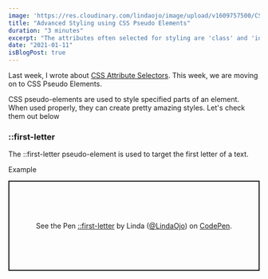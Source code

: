 ```yaml
---
image: 'https://res.cloudinary.com/lindaojo/image/upload/v1609757500/CSS_attribute_selectors_yrqhex.png'
title: "Advanced Styling using CSS Pseudo Elements"
duration: "3 minutes"
excerpt: "The attributes often selected for styling are 'class' and 'id' attribute. In this article, I will show you how to target specific elements using other attributes and their specified values..."
date: "2021-01-11"
isBlogPost: true
---
```


Last week, I wrote about <a href="https://www.lindaojo.com/blog/advanced-styling-using-css-attribute-selectors/" target="_blank">CSS Attribute Selectors</a>. This week, we are moving on to CSS Pseudo Elements.

CSS pseudo-elements are used to style specified parts of an element. When used properly, they can create pretty amazing styles. Let's check them out below

<h3>::first-letter</h3>

The ::first-letter pseudo-element is used to target the first letter of a text.

Example

<p class="codepen" data-height="181" data-theme-id="dark" data-default-tab="css,result" data-user="LindaOjo" data-slug-hash="BaLOZME" style="height: 181px; box-sizing: border-box; display: flex; align-items: center; justify-content: center; border: 2px solid; margin: 1em 0; padding: 1em;" data-pen-title="::first-letter">
  <span>See the Pen <a href="https://codepen.io/LindaOjo/pen/BaLOZME">
  ::first-letter</a> by Linda (<a href="https://codepen.io/LindaOjo">@LindaOjo</a>)
  on <a href="https://codepen.io">CodePen</a>.</span>
</p>
<script async src="https://cpwebassets.codepen.io/assets/embed/ei.js"></script>
